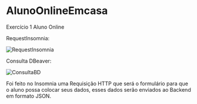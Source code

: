 # AlunoOnlineEmcasa
Exercício 1
Aluno Online

RequestInsomnia:

![RequestInsomnia](https://github.com/user-attachments/assets/241cff1c-0c34-415f-a17b-afc6e7618800)

Consulta DBeaver:

![ConsultaBD](https://github.com/user-attachments/assets/6518e4d8-9a9c-4d78-8133-258752d6db0d)

Foi feito no Insomnia uma Requisição HTTP que será o formulário para que o aluno possa colocar seus dados, esses dados serão enviados ao Backend em formato JSON.
